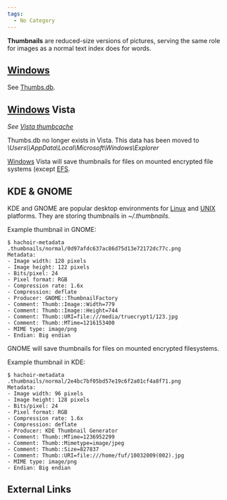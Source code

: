 ```yaml
---
tags:
  - No Category
---
```

**Thumbnails** are reduced-size versions of pictures, serving the same
role for images as a normal text index does for words.

## [Windows](windows.md)

See [Thumbs.db](thumbs.db.md).

## [Windows](windows.md) Vista

*See [Vista thumbcache](vista_thumbcache.md)*

Thumbs.db no longer exists in Vista. This data has been moved to
*\Users\\\AppData\Local\Microsoft\Windows\Explorer*

[Windows](windows.md) Vista will save thumbnails for files on
mounted encrypted file systems (except
[EFS](windows_encrypted_file_system.md).

## KDE & GNOME

KDE and GNOME are popular desktop environments for
[Linux](linux.md) and [UNIX](unix.md) platforms. They
are storing thumbnails in *\~/.thumbnails*.

Example thumbnail in GNOME:

    $ hachoir-metadata .thumbnails/normal/0d97afdc637ac86d75d13e72172dc77c.png
    Metadata:
    - Image width: 128 pixels
    - Image height: 122 pixels
    - Bits/pixel: 24
    - Pixel format: RGB
    - Compression rate: 1.6x
    - Compression: deflate
    - Producer: GNOME::ThumbnailFactory
    - Comment: Thumb::Image::Width=779
    - Comment: Thumb::Image::Height=744
    - Comment: Thumb::URI=file:///media/truecrypt1/123.jpg
    - Comment: Thumb::MTime=1216153400
    - MIME type: image/png
    - Endian: Big endian

GNOME will save thumbnails for files on mounted encrypted filesystems.

Example thumbnail in KDE:

    $ hachoir-metadata .thumbnails/normal/2e4bc7bf05bd57e19c6f2a01cf4a8f71.png
    Metadata:
    - Image width: 96 pixels
    - Image height: 128 pixels
    - Bits/pixel: 24
    - Pixel format: RGB
    - Compression rate: 1.6x
    - Compression: deflate
    - Producer: KDE Thumbnail Generator
    - Comment: Thumb::MTime=1236952299
    - Comment: Thumb::Mimetype=image/jpeg
    - Comment: Thumb::Size=827837
    - Comment: Thumb::URI=file:///home/fuf/10032009(002).jpg
    - MIME type: image/png
    - Endian: Big endian

## External Links
